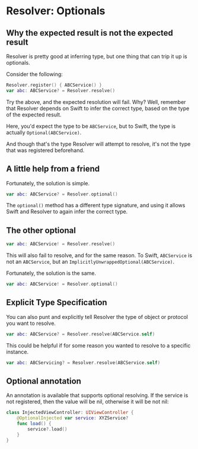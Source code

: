 # Resolver: Optionals

## Why the expected result is not the expected result

Resolver is pretty good at inferring type, but one thing that can trip it up is optionals.

Consider the following:

```swift
Resolver.register() { ABCService() }
var abc: ABCService? = Resolver.resolve()
```

Try the above, and the expected resolution will fail. Why? Well, remember that Resolver depends on Swift to infer the correct type, based on the type of the expected result.

Here, you'd expect the type to be `ABCService`, but to Swift, the type is actually `Optional(ABCService)`.

And though that's the type Resolver will attempt to resolve, it's not the type that was registered beforehand.

## A little help from a friend

Fortunately, the solution is simple.

```swift
var abc: ABCService? = Resolver.optional()
```

The `optional()` method has a different type signature, and using it allows Swift and Resolver to again infer the correct type.

## The other optional

```swift
var abc: ABCService! = Resolver.resolve()
```

This will also fail to resolve, and for the same reason. To Swift, `ABCService` is not an `ABCService`, but an `ImplicitlyUnwrappedOptional(ABCService)`.

Fortunately, the solution is the same.

```swift
var abc: ABCService! = Resolver.optional()
```

## Explicit Type Specification

You can also punt and explicitly tell Resolver the type of object or protocol you want to resolve.

```swift
var abc: ABCService? = Resolver.resolve(ABCService.self)
```

This could be helpful if for some reason you wanted to resolve to a specific instance.

```swift
var abc: ABCServicing? = Resolver.resolve(ABCService.self)
```

## Optional annotation

An annotation is available that supports optional resolving. If the service is not registered, then the value will be nil, otherwise it will be not nil:

```swift
class InjectedViewController: UIViewController {
    @OptionalInjected var service: XYZService?
    func load() {
        service?.load()
    }
}
```
